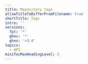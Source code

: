 ```yaml
---
title: Repository tags
allowTitleToDifferFromFilename: true
shortTitle: Tags
intro: ''
versions:
  fpt: '*'
  ghec: '*'
  ghes: '>3.4'
topics:
  - API
miniTocMaxHeadingLevel: 3
---
```


